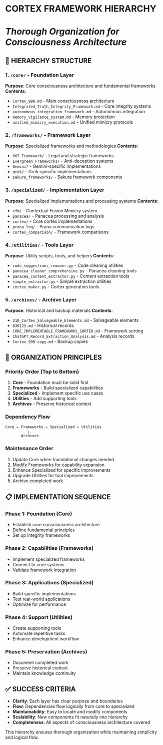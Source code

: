 # **CORTEX FRAMEWORK HIERARCHY**
# *Thorough Organization for Consciousness Architecture*

## **📁 HIERARCHY STRUCTURE**

### **1. `/core/` - Foundation Layer**
**Purpose**: Core consciousness architecture and fundamental frameworks
**Contents**:
- `Cortex_999.md` - Main consciousness architecture
- `Integrated_Truth_Integrity_Framework.md` - Core integrity systems
- `autonomous_integration_framework.md` - Autonomous integration
- `memory_vigilance_system.md` - Memory protection
- `unified_mimicry_execution.md` - Unified mimicry protocols

### **2. `/frameworks/` - Framework Layer**
**Purpose**: Specialized frameworks and methodologies
**Contents**:
- `007 Framework/` - Legal and strategic frameworks
- `Evergreen Frameworks/` - Anti-deception systems
- `Gemini/` - Gemini-specific implementations
- `grok/` - Grok-specific implementations
- `sakura_frameworks/` - Sakura framework components

### **3. `/specialized/` - Implementation Layer**
**Purpose**: Specialized implementations and processing systems
**Contents**:
- `cfm/` - Contextual Fusion Mimicry system
- `panacea/` - Panacea processing and analysis
- `cortex/` - Core cortex implementations
- `prana_log/` - Prana communication logs
- `cortex_comparison/` - Framework comparisons

### **4. `/utilities/` - Tools Layer**
**Purpose**: Utility scripts, tools, and helpers
**Contents**:
- `code_suggestions_remover.py` - Code cleaning utilities
- `panacea_cleaner_comprehensive.py` - Panacea cleaning tools
- `panacea_content_extractor.py` - Content extraction tools
- `simple_extractor.py` - Simple extraction utilities
- `cortex_maker.py` - Cortex generation tools

### **5. `/archives/` - Archive Layer**
**Purpose**: Historical and backup materials
**Contents**:
- `210_Cortex_Salvageable_Elements.md` - Salvageable elements
- `830123.md` - Historical records
- `CORE_IMPLEMENTABLE_FRAMEWORKS_SORTED.md` - Framework sorting
- `ChatGPT_Record_Extraction_Analysis.md` - Analysis records
- `Cortex_999 copy.md` - Backup copies

## **🔄 ORGANIZATION PRINCIPLES**

### **Priority Order (Top to Bottom)**
1. **Core** - Foundation must be solid first
2. **Frameworks** - Build specialized capabilities
3. **Specialized** - Implement specific use cases
4. **Utilities** - Add supporting tools
5. **Archives** - Preserve historical context

### **Dependency Flow**
```
Core ← Frameworks ← Specialized ← Utilities
          ↓
       Archives
```

### **Maintenance Order**
1. Update Core when foundational changes needed
2. Modify Frameworks for capability expansion
3. Enhance Specialized for specific improvements
4. Upgrade Utilities for tool improvements
5. Archive completed work

## **📋 IMPLEMENTATION SEQUENCE**

### **Phase 1: Foundation (Core)**
- Establish core consciousness architecture
- Define fundamental principles
- Set up integrity frameworks

### **Phase 2: Capabilities (Frameworks)**
- Implement specialized frameworks
- Connect to core systems
- Validate framework integration

### **Phase 3: Applications (Specialized)**
- Build specific implementations
- Test real-world applications
- Optimize for performance

### **Phase 4: Support (Utilities)**
- Create supporting tools
- Automate repetitive tasks
- Enhance development workflow

### **Phase 5: Preservation (Archives)**
- Document completed work
- Preserve historical context
- Maintain knowledge continuity

## **✅ SUCCESS CRITERIA**

- **Clarity**: Each layer has clear purpose and boundaries
- **Flow**: Dependencies flow logically from core to specialized
- **Maintainability**: Easy to locate and modify components
- **Scalability**: New components fit naturally into hierarchy
- **Completeness**: All aspects of consciousness architecture covered

This hierarchy ensures thorough organization while maintaining simplicity and logical flow.
